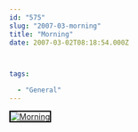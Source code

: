 ```yaml
---
id: "575"
slug: "2007-03-morning"
title: "Morning"
date: 2007-03-02T08:18:54.000Z



tags:

  - "General"
---
```

<div class="sqs-html-content">
  <div style="float: left; margin-right: 10px; margin-bottom: 10px;"> <a href="http://www.flickr.com/photos/mclazarus/407706035/" title="Morning"><img src="http://farm1.static.flickr.com/183/407706035_0769c4241c_m.jpg" alt="Morning" style="border: solid 2px #000000;" /></a>
</div>
<p><br clear="all" /></p>
</div>

